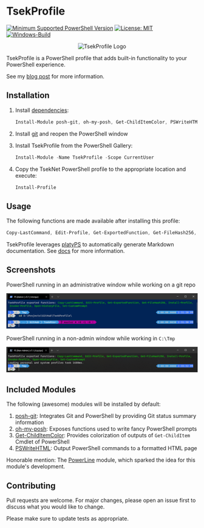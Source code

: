 # TsekProfile

[![Minimum Supported PowerShell
Version](https://img.shields.io/badge/PowerShell-5.1+-purple.svg)](https://github.com/PowerShell/PowerShell)
[![License:
MIT](https://img.shields.io/badge/License-MIT-blue.svg)](https://github.com/TsekNet/TsekProfile/blob/master/LICENSE)
[![Windows-Build](https://github.com/TsekNet/TsekProfile/workflows/Windows-Build/badge.svg?branch=master)](https://github.com/TsekNet/TsekProfile/actions?query=workflow%3AWindows-Build)

<p align="center">
    <img src="./media/logo.png" alt="TsekProfile Logo" >
</p>

TsekProfile is a PowerShell profile that adds built-in functionality to your
PowerShell experience.

See my [blog post](https://tseknet.com/blog/psprofile) for more information.

## Installation

1. Install [dependencies](#included-modules):

    ```powershell
    Install-Module posh-git, oh-my-posh, Get-ChildItemColor, PSWriteHTML -Scope CurrentUser -AllowClobber
    ```

2. Install [git](https://git-scm.com/download/win) and reopen the PowerShell window

3. Install TsekProfile from the PowerShell Gallery:

    ```powershell
    Install-Module -Name TsekProfile -Scope CurrentUser
    ```

4. Copy the TsekNet PowerShell profile to the appropriate location and execute:

    ```powershell
    Install-Profile
    ```

## Usage

The following functions are made available after installing this profile:

```powershell
Copy-LastCommand, Edit-Profile, Get-ExportedFunction, Get-FileHash256, Install-Profile, Invoke-Profile, Open-HistoryFile, Set-CustomPrompt
```

TsekProfile leverages [platyPS](https://github.com/PowerShell/platyPS) to
automatically generate Markdown documentation. See [docs](/docs/TsekProfile.md)
for more information.

## Screenshots

PowerShell running in an administrative window while working on a git repo

![PowerShell Admin](media/admingit.png)

PowerShell running in a non-admin window while working in `C:\Tmp`

![PowerShell Non-Admin](media/nonadmin.png)

## Included Modules

The following (awesome) modules will be installed by default:

1. [posh-git](https://github.com/dahlbyk/posh-git): Integrates Git and
   PowerShell by providing Git status summary information
1. [oh-my-posh](https://github.com/JanDeDobbeleer): Exposes functions used to
   write fancy PowerShell prompts
1. [Get-ChildItemColor](https://github.com/joonro/Get-ChildItemColor): Provides
   colorization of outputs of `Get-ChildItem` Cmdlet of PowerShell
1. [PSWriteHTML](https://github.com/EvotecIT/PSWriteHTML): Output PowerShell
   commands to a formatted HTML page

Honorable mention: The [PowerLine](https://github.com/Jaykul/PowerLine) module,
which sparked the idea for this module's development.

## Contributing

Pull requests are welcome. For major changes, please open an issue first to discuss what you would like to change.

Please make sure to update tests as appropriate.